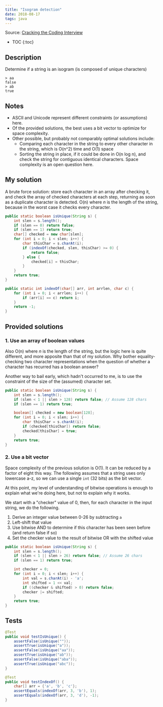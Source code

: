 ```yaml
---
title: "Isogram detection"
date: 2018-08-17
tags: java
---
```


Source: [Cracking the Coding Interview](http://www.crackingthecodinginterview.com/)

* TOC
{:toc}

Description
-----------
Determine if a string is an isogram (is composed of unique characters)

```
> aa
false
> ab
true
```


Notes
-----
* ASCII and Unicode represent different constraints (or assumptions)
  here.
* Of the provided solutions, the best uses a bit vector to optimize for
  space complexity.
* Other possible, but probably not comparably optimal solutions include:
  - Comparing each character in the string to every other character 
    in the string, which is O(n^2) time and O(1) space
  - Sorting the string in place, if it could be done in O(n log n), 
    and check the string for contiguous identical characters. Space 
    complexity is an open question here.


My solution
-----------
A brute force solution: store each character in an array
after checking it, and check the array of checked characters
at each step, returning as soon as a duplicate character is
detected. O(n) where *n* is the length of the string, because
in the worst case it checks every character.

```java
public static boolean isUnique(String s) {
    int slen = s.length();
    if (slen == 0) return false;
    if (slen == 1) return true;
    char[] checked = new char[slen];
    for (int i = 0; i < slen; i++) {
        char thisChar = s.charAt(i);
        if (indexOf(checked, slen, thisChar) >= 0) {
            return false;
        } else {
            checked[i] = thisChar;
        }
    }
    return true;
}

public static int indexOf(char[] arr, int arrlen, char c) {
    for (int i = 0; i < arrlen; i++) {
        if (arr[i] == c) return i;
    }
    return -1;
}
```


Provided solutions
------------------

### 1. Use an array of boolean values

Also O(n) where *n* is the length of the string, but the
logic here is quite different, and more apposite than that
of my solution. Why bother equality-checking two character 
representations when the question of whether a character has
recurred has a boolean answer?

Another way to bail early, which hadn't occurred to me, is
to use the constraint of the size of the (assumed) character
set.

```java
public static boolean isUnique(String s) {
    int slen = s.length();
    if (slen < 1 || slen > 128) return false; // Assume 128 chars
    if (slen == 1) return true;

    boolean[] checked = new boolean[128];
    for (int i = 0; i < slen; i++) {
        char thisChar = s.charAt(i);
        if (checked[thisChar]) return false;
        checked[thisChar] = true;
    }
    return true;
}
```

### 2. Use a bit vector

Space complexity of the previous solution is O(1). It can be 
reduced by a factor of eight this way. The following assumes
that a string uses only lowercase a-z, so we can use a single
`int` (32 bits) as the bit vector.

At this point, my level of understanding of bitwise operations
is enough to explain what we're doing here, but not to explain
why it works.

We start with a "checker" value of 0, then, for each character
in the input string, we do the following.
1. Derive an integer value between 0-26 by subtracting `a`
2. Left-shift that value
3. Use bitwise AND to determine if this character has been seen
   before (and return false if so)
4. Set the checker value to the result of bitwise OR with the
   shifted value

```java
public static boolean isUnique(String s) {
    int slen = s.length();
    if (slen < 1 || slen > 26) return false; // Assume 26 chars
    if (slen == 1) return true;

    int checker = 0;
    for (int i = 0; i < slen; i++) {
        int val = s.charAt(i) - 'a';
        int shifted = 1 << val;
        if ((checker & shifted) > 0) return false;
        checker |= shifted;
    }
    return true;
}
```


Tests
-----

```java
@Test
public void testIsUnique() {
    assertFalse(isUnique(""));
    assertTrue(isUnique("a"));
    assertFalse(isUnique("aa"));
    assertTrue(isUnique("ab"));
    assertFalse(isUnique("aba"));
    assertTrue(isUnique("abc"));
}

@Test
public void testIndexOf() {
    char[] arr = {'a', 'b', 'c'};
    assertEquals(indexOf(arr, 3, 'b'), 1);
    assertEquals(indexOf(arr, 3, 'd'), -1);
}
```
